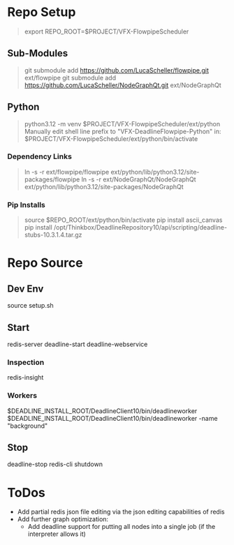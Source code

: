 # Repo Setup
> export REPO_ROOT=$PROJECT/VFX-FlowpipeScheduler
## Sub-Modules
> git submodule add https://github.com/LucaScheller/flowpipe.git ext/flowpipe
> git submodule add https://github.com/LucaScheller/NodeGraphQt.git ext/NodeGraphQt
## Python
> python3.12 -m venv $PROJECT/VFX-FlowpipeScheduler/ext/python
Manually edit shell line prefix to "VFX-DeadlineFlowpipe-Python" in:
$PROJECT/VFX-FlowpipeScheduler/ext/python/bin/activate
### Dependency Links
> ln -s -r ext/flowpipe/flowpipe ext/python/lib/python3.12/site-packages/flowpipe
> ln -s -r ext/NodeGraphQt/NodeGraphQt ext/python/lib/python3.12/site-packages/NodeGraphQt
### Pip Installs
> source $REPO_ROOT/ext/python/bin/activate
> pip install ascii_canvas
> pip install /opt/Thinkbox/DeadlineRepository10/api/scripting/deadline-stubs-10.3.1.4.tar.gz

# Repo Source
## Dev Env
source setup.sh
## Start
redis-server
deadline-start
deadline-webservice
### Inspection
redis-insight
### Workers
$DEADLINE_INSTALL_ROOT/DeadlineClient10/bin/deadlineworker
$DEADLINE_INSTALL_ROOT/DeadlineClient10/bin/deadlineworker -name "background"
## Stop
deadline-stop
redis-cli shutdown


# ToDos
- Add partial redis json file editing via the json editing capabilities of redis
- Add further graph optimization:
    - Add deadline support for putting all nodes into a single job (if the interpreter allows it)

